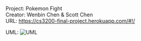 Project: Pokemon Fight <br />
Creator: Wenbin Chen & Scott Chen <br />
URL: https://cs3200-final-project.herokuapp.com/#!/ <br />



UML: ![UML](https://github.com/ethancwb/cs3200_Final_Project/blob/master/UML.png?raw=true)
